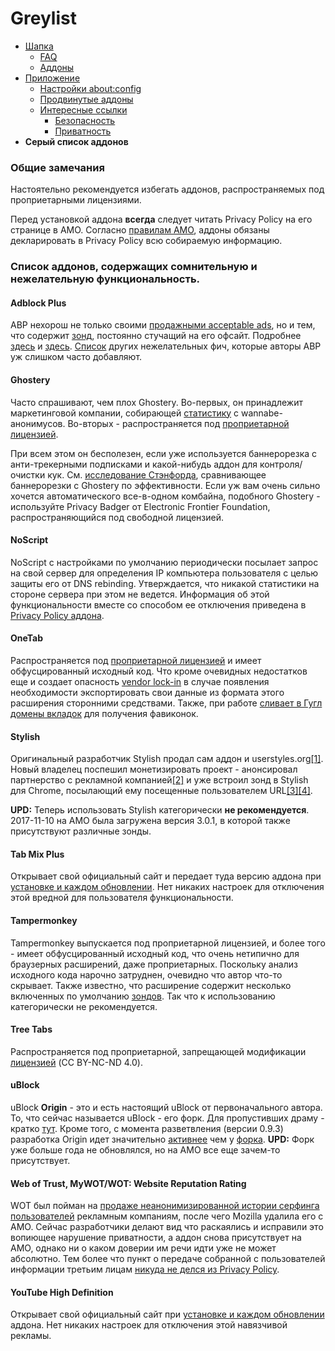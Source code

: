 # Greylist

* [Шапка](header.md)
  * [FAQ](header.md#user-content-faq)
  * [Аддоны](header.md#user-content-Аддоны)
* [Приложение](addendum.md)
  * [Настройки about:config](addendum.md#user-content-Настройки-aboutconfig)
  * [Продвинутые аддоны](addendum.md#user-content-Продвинутые-аддоны)
  * [Интересные ссылки](addendum.md#user-content-Интересные-ссылки)
    * [Безопасность](addendum.md#user-content-Безопасность)
    * [Приватность](addendum.md#user-content-Приватность)
* **Серый список аддонов**

### Общие замечания

Настоятельно рекомендуется избегать аддонов, распространяемых под проприетарными лицензиями.

Перед установкой аддона **всегда** следует читать Privacy Policy на его странице в AMO. Согласно [правилам AMO](https://developer.mozilla.org/en-US/Add-ons/AMO/Policy/Reviews), аддоны обязаны декларировать в Privacy Policy всю собираемую информацию.


### Список аддонов, содержащих сомнительную и нежелательную функциональность.

#### Adblock Plus

ABP нехорош не только своими [продажными acceptable ads](https://en.wikipedia.org/wiki/Adblock_Plus#Controversy_over_ad_filtering_and_ad_whitelisting), но и тем, что содержит [зонд](https://raw.githubusercontent.com/The-OP/Fox/master/abp_notification.png), постоянно стучащий на его офсайт. Подробнее [здесь](https://adblockplus.org/development-builds/notifications-in-adblock-plus) и [здесь](https://adblockplus.org/en/privacy). [Список](https://raw.githubusercontent.com/The-OP/Fox/master/abe_diffs.png) других нежелательных фич, которые авторы ABP уж слишком часто добавляют.


#### Ghostery

Часто спрашивают, чем плох Ghostery. Во-первых, он принадлежит маркетинговой компании, собирающей [статистику](https://addons.mozilla.org/en-US/firefox/addon/ghostery/privacy/) с wannabe-анонимусов. Во-вторых - распространяется под [проприетарной лицензией](https://addons.mozilla.org/en-US/firefox/addon/ghostery/license/7.1.1.5).

При всем этом он бесполезен, если уже используется баннерорезка с анти-трекерными подписками и какой-нибудь аддон для контроля/очистки кук. См. [исследование Стэнфорда](https://cyberlaw.stanford.edu/blog/2011/09/tracking-trackers-self-help-tools), сравнивающее баннерорезки с Ghostery по эффективности. Если уж вам очень сильно хочется автоматического все-в-одном комбайна, подобного Ghostery - используйте Privacy Badger от Electronic Frontier Foundation, распространяющийся под свободной лицензией.


#### NoScript

NoScript с настройками по умолчанию периодически посылает запрос на свой сервер для определения IP компьютера пользователя с целью защиты его от DNS rebinding. Утверждается, что никакой статистики на стороне сервера при этом не ведется. Информация об этой функциональности вместе со способом ее отключения приведена в [Privacy Policy аддона](https://addons.mozilla.org/en-US/firefox/addon/noscript/privacy/).


#### OneTab

Распространяется под [проприетарной лицензией](https://addons.mozilla.org/en-US/firefox/addon/onetab/license/1.25) и имеет обфусцированный исходный код. Что кроме очевидных недостатков еще и создает опасность [vendor lock-in](https://en.wikipedia.org/wiki/Vendor_lock-in) в случае появления необходимости экспортировать свои данные из формата этого расширения сторонними средствами. Также, при работе [сливает в Гугл домены вкладок](https://addons.mozilla.org/en-US/firefox/addon/onetab/privacy/) для получения фавиконок.


#### Stylish

Оригинальный разработчик Stylish продал сам аддон и userstyles.org[[1]](https://www.ghacks.net/2017/01/04/major-stylish-add-on-changes-in-regards-to-privacy/). Новый владелец поспешил монетизировать проект - анонсировал партнерство с рекламной компанией[[2]](https://forum.userstyles.org/discussion/53233/announcement-to-the-community) и уже встроил зонд в Stylish для Chrome, посылающий ему посещенные пользователем URL[[3]](https://www.ghacks.net/2017/01/04/major-stylish-add-on-changes-in-regards-to-privacy/#comment-4084542)[[4]](https://forum.userstyles.org/discussion/comment/109446/#Comment_109446).

**UPD:** Теперь использовать Stylish категорически **не рекомендуется**. 2017-11-10 на AMO была загружена версия 3.0.1, в которой также присутствуют различные зонды.


#### Tab Mix Plus

Открывает свой официальный сайт и передает туда версию аддона при [установке и каждом обновлении](https://bitbucket.org/onemen/tabmixplus/src/80fa0a2b76243ce5d9350889f97fbcabce5e8549/chrome/content/tab/tab.js?at=default#tab.js-2632). Нет никаких настроек для отключения этой вредной для пользователя функциональности.


#### Tampermonkey

Tampermonkey выпускается под проприетарной лицензией, и более того - имеет обфусцированный исходный код, что очень нетипично для браузерных расширений, даже проприетарных. Поскольку анализ исходного кода нарочно затруднен, очевидно что автор что-то скрывает. Также известно, что расширение содержит несколько включенных по умолчанию [зондов](https://tampermonkey.net/privacy.php?ext=dhdg#ext-general). Так что к использованию категорически не рекомендуется.


#### Tree Tabs

Распространяется под проприетарной, запрещающей модификации [лицензией](https://addons.mozilla.org/en-US/firefox/addon/tree-tabs/license/0.0.16) (CC BY-NC-ND 4.0).


#### uBlock

uBlock **Origin** - это и есть настоящий uBlock от первоначального автора. То, что сейчас называется uBlock - его форк. Для пропустивших драму - кратко [тут](https://www.opennet.ru/opennews/art.shtml?num=42107). Кроме того, с момента разветвления (версии 0.9.3) разработка Origin идет значительно [активнее](https://github.com/gorhill/uBlock/releases) чем у [форка](https://github.com/chrisaljoudi/uBlock/releases). **UPD:** Форк уже больше года не обновлялся, но на AMO все еще зачем-то присутствует.


#### Web of Trust, MyWOT/WOT: Website Reputation Rating

WOT был пойман на [продаже неанонимизированной истории серфинга пользователей](https://www.ghacks.net/2016/11/01/browsing-history-sold/) рекламным компаниям, после чего Mozilla удалила его с AMO. Сейчас разработчики делают вид что раскаялись и исправили это вопиющее нарушение приватности, а аддон снова присутствует на AMO, однако ни о каком доверии им речи идти уже не может абсолютно. Тем более что пункт о передаче собранной с пользователей информации третьим лицам [никуда не делся из Privacy Policy](https://addons.mozilla.org/en-US/firefox/addon/wot-safe-browsing-tool/privacy/).


#### YouTube High Definition

Открывает свой официальный сайт при [установке и каждом обновлении](https://addons.mozilla.org/firefox/files/browse/488204/file/bootstrap.js#L511) аддона. Нет никаких настроек для отключения этой навязчивой рекламы.
